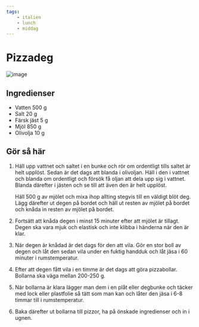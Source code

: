 ```yaml
---
tags:
    - italien
    - lunch
    - middag
---
```

# Pizzadeg

![image](./pizzadeg.png)

## Ingredienser

- Vatten 500 g
- Salt 20 g
- Färsk jäst 5 g
- Mjöl 850 g
- Olivolja 10 g

## Gör så här

1. Häll upp vattnet och saltet i en bunke och rör om ordentligt tills saltet är helt upplöst. Sedan är det dags att blanda i olivoljan. Häll i den i vattnet och blanda om ordentligt och försök få oljan att dela upp sig i vattnet. Blanda därefter i jästen och se till att även den är helt upplöst.

    Häll 500 g av mjölet och mixa ihop allting stegvis till en väldigt blöt deg. Lägg därefter ut degen på bordet och häll ut resten av mjölet på bordet och knåda in resten av mjölet på bordet.
2. Fortsätt att knåda degen i minst 15 minuter efter att mjölet är tillagt. Degen ska vara mjuk och elastisk och inte klibba i händerna när den är klar.
3. När degen är knådad är det dags för den att vila. Gör en stor boll av degen och låt den sedan vila under en fuktig handduk och låt jäsa i 60 minuter i rumstemperatur.
4. Efter att degen fått vila i en timme är det dags att göra pizzabollar. Bollarna ska väga mellan 200-250 g.
5. När bollarna är klara lägger man dem i en plåt eller degbunke och täcker med lock eller plastfolie så tätt som man kan och låter den jäsa i 6-8 timmar till i rumstemperatur.
6. Baka därefter ut bollarna till pizzor, ha på önskade ingredienser och in i ugnen.
